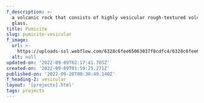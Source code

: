```yaml
---
f_description: >-
  a volcanic rock that consists of highly vesicular rough-textured volcanic
  glass.
title: Pumicite
slug: pumicite-vesicular
f_image:
  url: >-
    https://uploads-ssl.webflow.com/6328c6fee65063037f8cdfc4/6328c6fee6506335838cdfc8_3.f6f48295.jpg
  alt: null
updated-on: '2022-09-09T02:17:41.765Z'
created-on: '2022-09-09T01:59:25.271Z'
published-on: '2022-09-20T00:30:49.140Z'
f_heading-2: vesicular
layout: '[projects].html'
tags: projects
---
```



